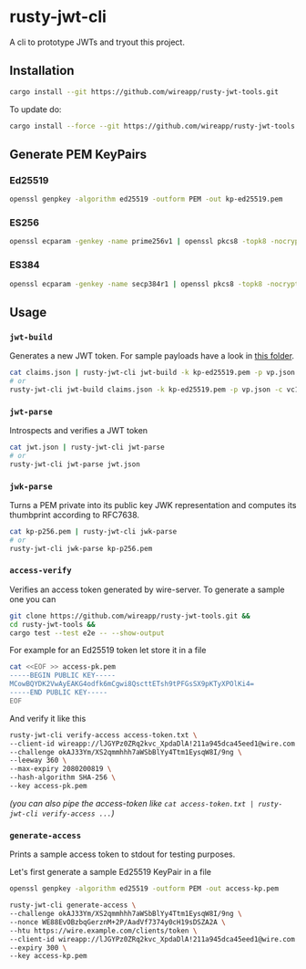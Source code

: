# rusty-jwt-cli

A cli to prototype JWTs and tryout this project.

## Installation

```bash
cargo install --git https://github.com/wireapp/rusty-jwt-tools.git
```

To update do:
```bash
cargo install --force --git https://github.com/wireapp/rusty-jwt-tools.git
```

## Generate PEM KeyPairs

### Ed25519

```bash
openssl genpkey -algorithm ed25519 -outform PEM -out kp-ed25519.pem
```

### ES256

```bash
openssl ecparam -genkey -name prime256v1 | openssl pkcs8 -topk8 -nocrypt -out kp-p256.pem 
```

### ES384

```bash
openssl ecparam -genkey -name secp384r1 | openssl pkcs8 -topk8 -nocrypt -out kp-p384.pem 
```

## Usage

### `jwt-build`

Generates a new JWT token. For sample payloads have a look in [this folder](../data).

```bash
cat claims.json | rusty-jwt-cli jwt-build -k kp-ed25519.pem -p vp.json -c vc1.json -c vc2.json
# or
rusty-jwt-cli jwt-build claims.json -k kp-ed25519.pem -p vp.json -c vc1.json -c vc2.json
```

### `jwt-parse`

Introspects and verifies a JWT token

```bash
cat jwt.json | rusty-jwt-cli jwt-parse
# or
rusty-jwt-cli jwt-parse jwt.json
```

### `jwk-parse`

Turns a PEM private into its public key JWK representation and computes its thumbprint according to RFC7638.

```bash
cat kp-p256.pem | rusty-jwt-cli jwk-parse
# or
rusty-jwt-cli jwk-parse kp-p256.pem
```

### `access-verify`

Verifies an access token generated by wire-server. To generate a sample one you can

```bash
git clone https://github.com/wireapp/rusty-jwt-tools.git &&
cd rusty-jwt-tools &&
cargo test --test e2e -- --show-output
```

For example for an Ed25519 token let store it in a file

```bash
cat <<EOF >> access-pk.pem
-----BEGIN PUBLIC KEY-----
MCowBQYDK2VwAyEAKG4odfk6mCgwi8QscttETsh9tPFGsSX9pKTyXPOlKi4=
-----END PUBLIC KEY-----
EOF
```

And verify it like this

```bash
rusty-jwt-cli verify-access access-token.txt \
--client-id wireapp://lJGYPz0ZRq2kvc_XpdaDlA!211a945dca45eed1@wire.com \
--challenge okAJ33Ym/XS2qmmhhh7aWSbBlYy4Ttm1EysqW8I/9ng \
--leeway 360 \
--max-expiry 2080200819 \
--hash-algorithm SHA-256 \
--key access-pk.pem
```

*(you can also pipe the access-token like `cat access-token.txt | rusty-jwt-cli verify-access ...`)*

### `generate-access`

Prints a sample access token to stdout for testing purposes.

Let's first generate a sample Ed25519 KeyPair in a file

```bash
openssl genpkey -algorithm ed25519 -outform PEM -out access-kp.pem
```

```bash
rusty-jwt-cli generate-access \
--challenge okAJ33Ym/XS2qmmhhh7aWSbBlYy4Ttm1EysqW8I/9ng \
--nonce WE88EvOBzbqGerznM+2P/AadVf7374y0cH19sDSZA2A \
--htu https://wire.example.com/clients/token \
--client-id wireapp://lJGYPz0ZRq2kvc_XpdaDlA!211a945dca45eed1@wire.com \
--expiry 300 \
--key access-kp.pem
```
